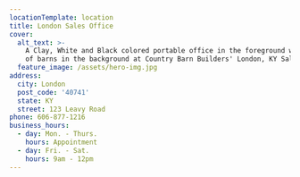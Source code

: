 ```yaml
---
locationTemplate: location
title: London Sales Office
cover:
  alt_text: >-
    A Clay, White and Black colored portable office in the foreground with a row
    of barns in the background at Country Barn Builders' London, KY Sales office
  feature_image: /assets/hero-img.jpg
address:
  city: London
  post_code: '40741'
  state: KY
  street: 123 Leavy Road
phone: 606-877-1216
business_hours:
  - day: Mon. - Thurs.
    hours: Appointment
  - day: Fri. - Sat.
    hours: 9am - 12pm
---
```



